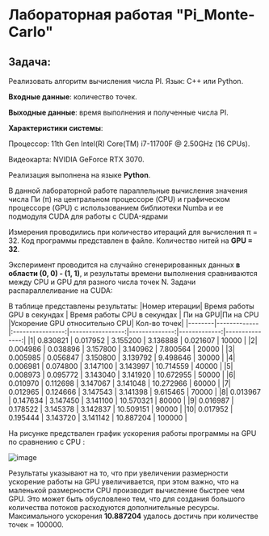 # Лабораторная работая  "Pi_Monte-Carlo"
## Задача: 
  Реализовать алгоритм вычисления числа PI. Язык: C++ или Python.
    
**Входные данные**: количество точек.
     
**Выходные данные**: время выполнения и полученные числа PI.
     
**Характеристики системы**: 

Процессор: 11th Gen Intel(R) Core(TM) i7-11700F @ 2.50GHz (16 CPUs).

Видеокарта: NVIDIA GeForce RTX 3070.

Реализация выполнена на языке **Python**.

В данной лабораторной работе параллельные вычисления значения числа Пи (π) на центральном процессоре (CPU) и графическом процессоре (GPU) с использованием библиотеки Numba и ее подмодуля CUDA для работы с CUDA-ядрами

Измерения проводились при количество итераций для вычисления π = 32. Код программы представлен в файле. Количество нитей на **GPU = 32**.

Эксперимент проводится на случайно сгенерированных данных  **в области (0, 0) - (1, 1)**, и результаты времени выполнения сравниваются между CPU и GPU для разного числа точек N.
Задачи распараллеливание на CUDA:


В таблице представлены результаты:
|Номер итерации| Время работы GPU в секундах | Время работы CPU в секундах | Пи на GPU|Пи на CPU |Ускорение GPU относительно CPU|  Кол-во точек|
|--------|-------------|:----------------:|-----------------:|--------------:|-------------:|---------------:|
|1|       0.830821 |     0.017952 |  3.155200 |  3.136888 |  0.021607   |      10000 |
|2|       0.004986 |     0.038896 |  3.157800 |  3.140962 |  7.800564   |      20000 |
|3|       0.005985 |    0.056847  | 3.150800  | 3.139792  | 9.498646    |      30000 |
|4|       0.006981 |     0.074800 |  3.147100 |  3.143997 | 10.714559   |      40000 |
|5|       0.008973 |     0.095772 |  3.143040 |  3.141920 | 10.672955   |      50000 |
|6|       0.010970 |     0.112698 |  3.147067 |  3.141048 | 10.272966   |      60000 |
|7|       0.012965 |     0.124666 |  3.147543 |  3.141398 |  9.615465   |      70000 |
|8|       0.013967 |     0.147634 |  3.147450 |  3.141100 | 10.570321   |      80000 |
|9|       0.016987 |     0.178522 |  3.145378 |  3.142837 | 10.509151   |      90000 |
|10|      0.017952 |     0.195444 |  3.143720 |  3.141142 | 10.887204   |     100000 |




На рисунке предствален график ускорения работы  программы на GPU по сравнению с CPU : 

![image](https://github.com/andiyash/high-performance-computing/assets/145579445/a96b0d14-3d8f-4690-b7e0-d2459c376ea0)




Результаты указывают на то, что при увеличении размерности  ускорение работы на GPU увеличивается, при этом важно, что на маленькой размерности CPU производит вычисление быстрее чем GPU. Это может быть обусловлено тем, что для создания большого количества потоков расходуются дополнительные ресурсы. Максимального ускорения **10.887204**  удалось достичь при  количестве точек = 100000. 
